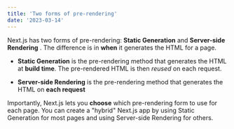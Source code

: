```yaml
---
title: 'Two forms of pre-rendering'
date: '2023-03-14'
---
```


Next.js has two forms of pre-rendering: **Static Generation** and 
**Server-side Rendering** . The difference is in **when** it generates the HTML for a page.

- **Static Generation** is the pre-rendering method that generates the 
HTML at **build time**. The pre-rendered HTML is then _reused_ on each 
request.

- **Server-side Rendering** is the pre-rendering method that generates the HTML on 
**each request** 

Importantly, Next.js lets you **choose** which pre-rendering form to use 
for each page. You can create a "hybrid" Next.js app by using Static
Generation for most pages and using Server-side Rendering for others. 